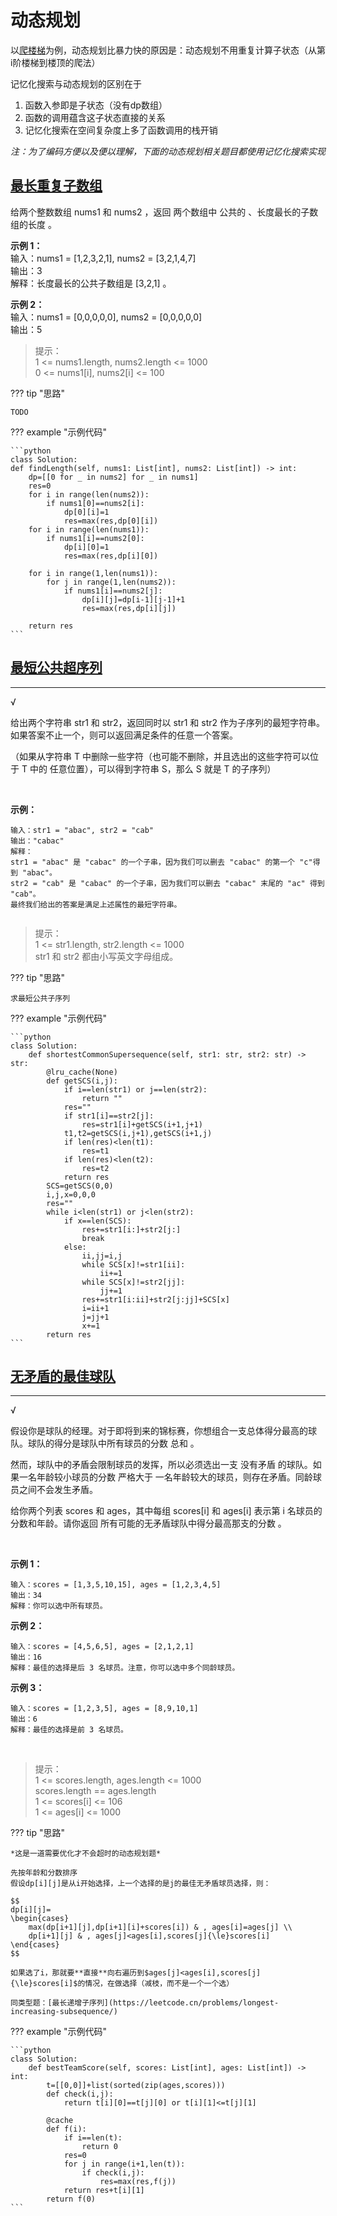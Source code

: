 # 动态规划

以[爬楼梯](https://leetcode.cn/problems/climbing-stairs/)为例，动态规划比暴力快的原因是：动态规划不用重复计算子状态（从第i阶楼梯到楼顶的爬法）

记忆化搜索与动态规划的区别在于  
1. 函数入参即是子状态（没有dp数组）
2. 函数的调用蕴含这子状态直接的关系
3. 记忆化搜索在空间复杂度上多了函数调用的栈开销

*注：为了编码方便以及便以理解，下面的动态规划相关题目都使用记忆化搜索实现*

## [最长重复子数组](https://leetcode.cn/problems/maximum-length-of-repeated-subarray/)
给两个整数数组 nums1 和 nums2 ，返回 两个数组中 公共的 、长度最长的子数组的长度 。
 
**示例 1：**  
    输入：nums1 = [1,2,3,2,1], nums2 = [3,2,1,4,7]  
    输出：3  
    解释：长度最长的公共子数组是 [3,2,1] 。

**示例 2：**  
    输入：nums1 = [0,0,0,0,0], nums2 = [0,0,0,0,0]  
    输出：5
 
>提示：  
>1 <= nums1.length, nums2.length <= 1000  
>0 <= nums1[i], nums2[i] <= 100

??? tip "思路"

    TODO    

??? example "示例代码"

    ```python
    class Solution:
    def findLength(self, nums1: List[int], nums2: List[int]) -> int:
        dp=[[0 for _ in nums2] for _ in nums1]
        res=0
        for i in range(len(nums2)):
            if nums1[0]==nums2[i]:
                dp[0][i]=1
                res=max(res,dp[0][i])
        for i in range(len(nums1)):
            if nums1[i]==nums2[0]:
                dp[i][0]=1
                res=max(res,dp[i][0])
        
        for i in range(1,len(nums1)):
            for j in range(1,len(nums2)):
                if nums1[i]==nums2[j]:
                    dp[i][j]=dp[i-1][j-1]+1
                    res=max(res,dp[i][j])
                    
        return res
    ```


## [最短公共超序列](https://leetcode.cn/problems/shortest-common-supersequence/)
---
√

给出两个字符串 str1 和 str2，返回同时以 str1 和 str2 作为子序列的最短字符串。如果答案不止一个，则可以返回满足条件的任意一个答案。

（如果从字符串 T 中删除一些字符（也可能不删除，并且选出的这些字符可以位于 T 中的 任意位置），可以得到字符串 S，那么 S 就是 T 的子序列）

 

**示例：**

    输入：str1 = "abac", str2 = "cab"
    输出："cabac"
    解释：
    str1 = "abac" 是 "cabac" 的一个子串，因为我们可以删去 "cabac" 的第一个 "c"得到 "abac"。 
    str2 = "cab" 是 "cabac" 的一个子串，因为我们可以删去 "cabac" 末尾的 "ac" 得到 "cab"。
    最终我们给出的答案是满足上述属性的最短字符串。
     

>提示：  
>1 <= str1.length, str2.length <= 1000  
>str1 和 str2 都由小写英文字母组成。


??? tip "思路"

    求最短公共子序列    


??? example "示例代码"

    ```python
    class Solution:
        def shortestCommonSupersequence(self, str1: str, str2: str) -> str:
            @lru_cache(None)
            def getSCS(i,j):
                if i==len(str1) or j==len(str2):
                    return ""
                res=""
                if str1[i]==str2[j]:
                    res=str1[i]+getSCS(i+1,j+1)
                t1,t2=getSCS(i,j+1),getSCS(i+1,j)
                if len(res)<len(t1):
                    res=t1
                if len(res)<len(t2):
                    res=t2
                return res
            SCS=getSCS(0,0)
            i,j,x=0,0,0
            res=""
            while i<len(str1) or j<len(str2):
                if x==len(SCS):
                    res+=str1[i:]+str2[j:]
                    break
                else:
                    ii,jj=i,j
                    while SCS[x]!=str1[ii]:
                        ii+=1
                    while SCS[x]!=str2[jj]:
                        jj+=1
                    res+=str1[i:ii]+str2[j:jj]+SCS[x]
                    i=ii+1
                    j=jj+1
                    x+=1
            return res
    ```


## [无矛盾的最佳球队](https://leetcode.cn/problems/best-team-with-no-conflicts/)
---
√

假设你是球队的经理。对于即将到来的锦标赛，你想组合一支总体得分最高的球队。球队的得分是球队中所有球员的分数 总和 。

然而，球队中的矛盾会限制球员的发挥，所以必须选出一支 没有矛盾 的球队。如果一名年龄较小球员的分数 严格大于 一名年龄较大的球员，则存在矛盾。同龄球员之间不会发生矛盾。

给你两个列表 scores 和 ages，其中每组 scores[i] 和 ages[i] 表示第 i 名球员的分数和年龄。请你返回 所有可能的无矛盾球队中得分最高那支的分数 。

 

**示例 1：**

    输入：scores = [1,3,5,10,15], ages = [1,2,3,4,5]
    输出：34
    解释：你可以选中所有球员。

**示例 2：**

    输入：scores = [4,5,6,5], ages = [2,1,2,1]
    输出：16
    解释：最佳的选择是后 3 名球员。注意，你可以选中多个同龄球员。

**示例 3：**

    输入：scores = [1,2,3,5], ages = [8,9,10,1]
    输出：6
    解释：最佳的选择是前 3 名球员。
 

>提示：  
>1 <= scores.length, ages.length <= 1000  
>scores.length == ages.length  
>1 <= scores[i] <= 106  
>1 <= ages[i] <= 1000  



??? tip "思路"

    *这是一道需要优化才不会超时的动态规划题*

    先按年龄和分数排序  
    假设dp[i][j]是从i开始选择，上一个选择的是j的最佳无矛盾球员选择，则：  

    $$
    dp[i][j]=
    \begin{cases}
        max(dp[i+1][j],dp[i+1][i]+scores[i]) & , ages[i]=ages[j] \\
        dp[i+1][j] & , ages[j]<ages[i],scores[j]{\le}scores[i]
    \end{cases}
    $$
    
    如果选了i，那就要**直接**向右遍历到$ages[j]<ages[i],scores[j]{\le}scores[i]$的情况，在做选择（减枝，而不是一个一个选）

    同类型题：[最长递增子序列](https://leetcode.cn/problems/longest-increasing-subsequence/)

??? example "示例代码"

    ```python
    class Solution:
        def bestTeamScore(self, scores: List[int], ages: List[int]) -> int:
            t=[[0,0]]+list(sorted(zip(ages,scores)))
            def check(i,j):
                return t[i][0]==t[j][0] or t[i][1]<=t[j][1]

            @cache
            def f(i):
                if i==len(t):
                    return 0
                res=0
                for j in range(i+1,len(t)):
                    if check(i,j):
                        res=max(res,f(j))
                return res+t[i][1]
            return f(0)
    ```
